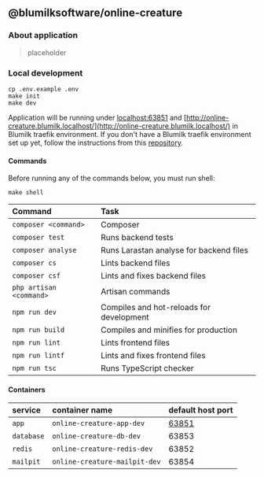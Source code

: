 ## @blumilksoftware/online-creature
### About application
> placeholder

### Local development
```
cp .env.example .env
make init
make dev
```
Application will be running under [localhost:63851](localhost:63851) and [http://online-creature.blumilk.localhost/](http://online-creature.blumilk.localhost/) in Blumilk traefik environment. If you don't have a Blumilk traefik environment set up yet, follow the instructions from this [repository](https://github.com/blumilksoftware/environment).

#### Commands
Before running any of the commands below, you must run shell:
```
make shell
```

| Command                 | Task                                        |
|:------------------------|:--------------------------------------------|
| `composer <command>`    | Composer                                    |
| `composer test`         | Runs backend tests                          |
| `composer analyse`      | Runs Larastan analyse for backend files     |
| `composer cs`           | Lints backend files                         |
| `composer csf`          | Lints and fixes backend files               |
| `php artisan <command>` | Artisan commands                            |
| `npm run dev`           | Compiles and hot-reloads for development    |
| `npm run build`         | Compiles and minifies for production        |
| `npm run lint`          | Lints frontend files                        |
| `npm run lintf`         | Lints and fixes frontend files              |
| `npm run tsc`           | Runs TypeScript checker                     |


#### Containers

| service    | container name            | default host port               |
|:-----------|:--------------------------|:--------------------------------|
| `app`      | `online-creature-app-dev`     | [63851](http://localhost:63851) |
| `database` | `online-creature-db-dev`      | 63853                           |
| `redis`    | `online-creature-redis-dev`   | 63852                           |
| `mailpit`  | `online-creature-mailpit-dev` | 63854                           |
